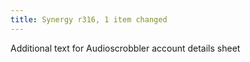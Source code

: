 ```yaml
---
title: Synergy r316, 1 item changed
---
```


Additional text for Audioscrobbler account details sheet
